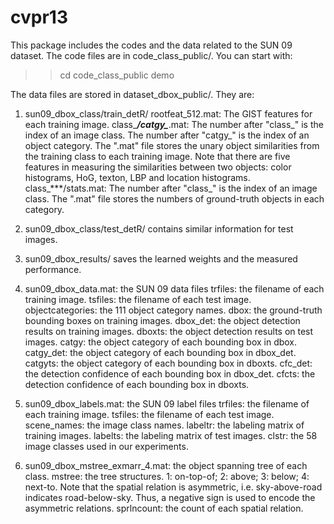 cvpr13
======
This package includes the codes and the data related to the SUN 09 dataset. The code files are in code_class_public/. You can start with:

>> cd code_class_public
>> demo

The data files are stored in dataset_dbox_public/. They are:

1. sun09_dbox_class/train_detR/
rootfeat_512.mat: The GIST features for each training image.
class_***/catgy_***.mat: The number after "class_" is the index of an image class. The number after "catgy_" is the index of an object category. The ".mat" file stores the unary object similarities from the training class to each training image. Note that there are five features in measuring the similarities between two objects: color histograms, HoG, texton, LBP and location histograms.
class_***/stats.mat: The number after "class_" is the index of an image class. The ".mat" file stores the numbers of ground-truth objects in each category.

2. sun09_dbox_class/test_detR/ contains similar information for test images.

3. sun09_dbox_results/ saves the learned weights and the measured performance.

4. sun09_dbox_data.mat: the SUN 09 data files
trfiles: the filename of each training image.
tsfiles: the filename of each test image.
objectcategories: the 111 object category names.
dbox: the ground-truth bounding boxes on training images.
dbox_det: the object detection results on training images.
dboxts: the object detection results on test images.
catgy: the object category of each bounding box in dbox.
catgy_det: the object category of each bounding box in dbox_det.
catgyts: the object category of each bounding box in dboxts.
cfc_det: the detection confidence of each bounding box in dbox_det.
cfcts: the detection confidence of each bounding box in dboxts.

5. sun09_dbox_labels.mat: the SUN 09 label files
trfiles: the filename of each training image.
tsfiles: the filename of each test image.
scene_names: the image class names.
labeltr: the labeling matrix of training images.
labelts: the labeling matrix of test images.
clstr: the 58 image classes used in our experiments.

6. sun09_dbox_mstree_exmarr_4.mat: the object spanning tree of each class.
mstree: the tree structures. 1: on-top-of; 2: above; 3: below; 4: next-to. Note that the spatial relation is asymmetric, i.e. sky-above-road indicates road-below-sky. Thus, a negative sign is used to encode the asymmetric relations.
sprlncount: the count of each spatial relation.
